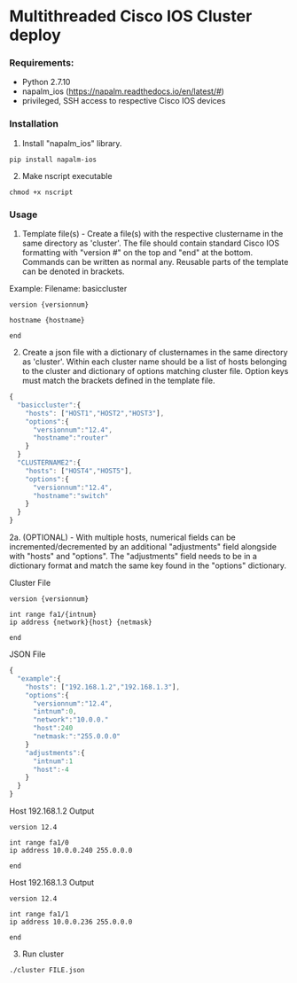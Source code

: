 # Multithreaded Cisco IOS Cluster deploy

### Requirements:
- Python 2.7.10
- napalm_ios (https://napalm.readthedocs.io/en/latest/#)
- privileged, SSH access to respective Cisco IOS devices

### Installation
1. Install "napalm_ios" library.
```
pip install napalm-ios
```

2. Make nscript executable
```
chmod +x nscript
```

### Usage
1. Template file(s) - Create a file(s) with the respective clustername in the same directory as 'cluster'.  The file should contain standard Cisco IOS formatting with "version #" on the top and "end" at the bottom.  Commands can be written as normal any.  Reusable parts of the template can be denoted in brackets.

Example:
Filename: basiccluster
```
version {versionnum}

hostname {hostname}

end
```

2. Create a json file with a dictionary of clusternames in the same directory as 'cluster'.  Within each cluster name should be a list of hosts belonging to the cluster and dictionary of options matching cluster file.  Option keys must match the brackets defined in the template file.

```javascript
{
  "basiccluster":{
    "hosts": ["HOST1","HOST2","HOST3"],
    "options":{
      "versionnum":"12.4",
      "hostname":"router"
    }
  }
  "CLUSTERNAME2":{
    "hosts": ["HOST4","HOST5"],
    "options":{
      "versionnum":"12.4",
      "hostname":"switch"
    }
  }
}
```

2a. (OPTIONAL) - With multiple hosts, numerical fields can be incremented/decremented by an additional "adjustments" field alongside with "hosts" and "options".  The "adjustments" field needs to be in a dictionary format and match the same key found in the "options" dictionary.

Cluster File
```
version {versionnum}

int range fa1/{intnum}
ip address {network}{host} {netmask}

end
```

JSON File
```javascript
{
  "example":{
    "hosts": ["192.168.1.2","192.168.1.3"],
    "options":{
      "versionnum":"12.4",
      "intnum":0,
      "network":"10.0.0."
      "host":240
      "netmask:":"255.0.0.0"
    }
    "adjustments":{
      "intnum":1
      "host":-4
    }
  }
}
```

Host 192.168.1.2 Output
```
version 12.4

int range fa1/0
ip address 10.0.0.240 255.0.0.0

end
```

Host 192.168.1.3 Output
```
version 12.4

int range fa1/1
ip address 10.0.0.236 255.0.0.0

end
```

3. Run cluster
```
./cluster FILE.json
```
